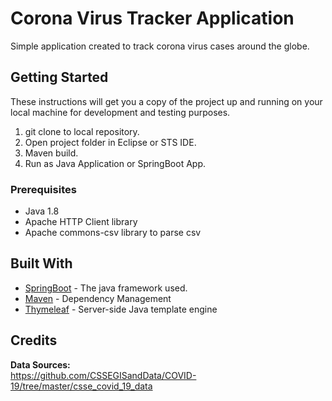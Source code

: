 # Corona Virus Tracker Application
Simple application created to track corona virus cases around the globe.

## Getting Started

These instructions will get you a copy of the project up and running on your local machine for development and testing purposes.
1. git clone to local repository.
2. Open project folder in Eclipse or STS IDE.
3. Maven build.
4. Run as Java Application or SpringBoot App.

### Prerequisites

- Java 1.8
- Apache HTTP Client library
- Apache commons-csv library to parse csv 

## Built With

* [SpringBoot](https://spring.io/projects/spring-boot) - The java framework used.
* [Maven](https://maven.apache.org/) - Dependency Management
* [Thymeleaf](https://www.thymeleaf.org/documentation.html) - Server-side Java template engine 

## Credits
<b>Data Sources:</b><br>
https://github.com/CSSEGISandData/COVID-19/tree/master/csse_covid_19_data
